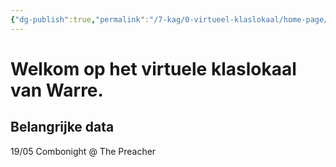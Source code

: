 ```yaml
---
{"dg-publish":true,"permalink":"/7-kag/0-virtueel-klaslokaal/home-page/","tags":"gardenEntry"}
---
```


# Welkom op het virtuele klaslokaal van Warre.

## Belangrijke data
19/05 Combonight @ The Preacher
